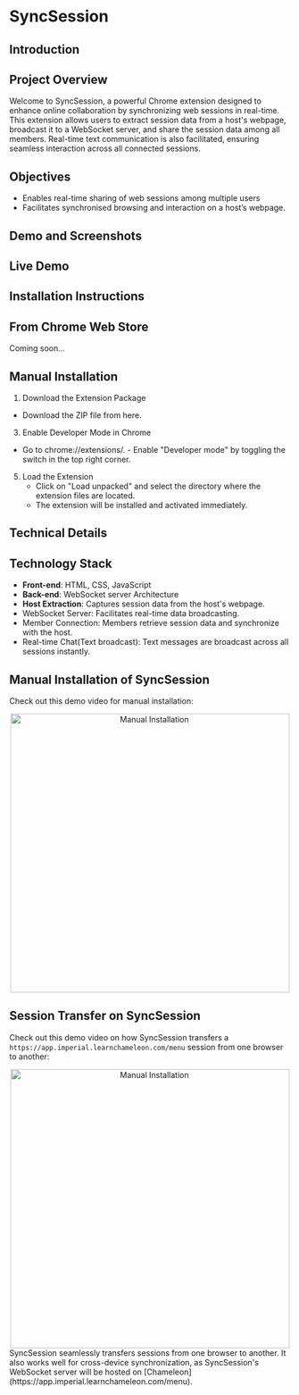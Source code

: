 # SyncSession
## Introduction
## Project Overview
Welcome to SyncSession, a powerful Chrome extension designed to enhance online collaboration by synchronizing web sessions in real-time. This extension allows users to extract session data from a host's webpage, broadcast it to a WebSocket server, and share the session data among all members. Real-time text communication is also facilitated, ensuring seamless interaction across all connected sessions.
## Objectives
- Enables real-time sharing of web sessions among multiple users
- Facilitates synchronised browsing and interaction on a host’s webpage.
## Demo and Screenshots
## Live Demo
## Installation Instructions
## From Chrome Web Store
Coming soon...
## Manual Installation
1.	Download the Extension Package
   - Download the ZIP file from here.
3.	Enable Developer Mode in Chrome
   - Go to chrome://extensions/.
  	- Enable "Developer mode" by toggling the switch in the top right corner.
5.	Load the Extension
	- Click on "Load unpacked" and select the directory where the extension files are located.
	- The extension will be installed and activated immediately.
## Technical Details
## Technology Stack
- **Front-end**: HTML, CSS, JavaScript
- **Back-end**: WebSocket server
Architecture
- **Host Extraction**: Captures session data from the host's webpage.
- WebSocket Server: Facilitates real-time data broadcasting.
- Member Connection: Members retrieve session data and synchronize with the host.
- Real-time Chat(Text broadcast): Text messages are broadcast across all sessions instantly.
## Manual Installation of SyncSession

Check out this demo video for manual installation:

<div align="center">
  <a href="https://www.youtube.com/watch?v=0dHltlL0zK8">
    <img src="https://img.youtube.com/vi/0dHltlL0zK8/0.jpg" alt="Manual Installation" width="500"/>
  </a>
</div>

## Session Transfer on SyncSession
Check out this demo video on how SyncSession transfers a `https://app.imperial.learnchameleon.com/menu` session from one browser to another:
<div align="center">
  <a href="https://www.youtube.com/watch?v=0dHltlL0zK8">
    <img src="https://img.youtube.com/vi/0dHltlL0zK8/0.jpg" alt="Manual Installation" width="500"/>
  </a>
</div>
SyncSession seamlessly transfers sessions from one browser to another. It also works well for cross-device synchronization, as SyncSession's WebSocket server will be hosted on [Chameleon](https://app.imperial.learnchameleon.com/menu).
